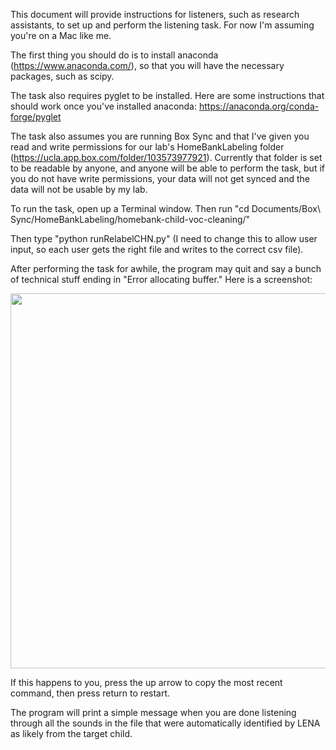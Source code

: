 This document will provide instructions for listeners, such as research assistants, to set up and perform the listening task. For now I'm assuming you're on a Mac like me.

The first thing you should do is to install anaconda (https://www.anaconda.com/), so that you will have the necessary packages, such as scipy.

The task also requires pyglet to be installed. Here are some instructions that should work once you've installed anaconda: https://anaconda.org/conda-forge/pyglet

The task also assumes you are running Box Sync and that I've given you read and write permissions for our lab's HomeBankLabeling folder (https://ucla.app.box.com/folder/103573977921). Currently that folder is set to be readable by anyone, and anyone will be able to perform the task, but if you do not have write permissions, your data will not get synced and the data will not be usable by my lab.

To run the task, open up a Terminal window. Then run "cd Documents/Box\ Sync/HomeBankLabeling/homebank-child-voc-cleaning/"

Then type "python runRelabelCHN.py" (I need to change this to allow user input, so each user gets the right file and writes to the correct csv file).

After performing the task for awhile, the program may quit and say a bunch of technical stuff ending in "Error allocating buffer." Here is a screenshot:

<image src="https://github.com/AnneSWarlaumont/homeank-child-voc-cleaning/blob/master/screenshot-of-buffer-error.png" width="600">
  
If this happens to you, press the up arrow to copy the most recent command, then press return to restart.

The program will print a simple message when you are done listening through all the sounds in the file that were automatically identified by LENA as likely from the target child.

